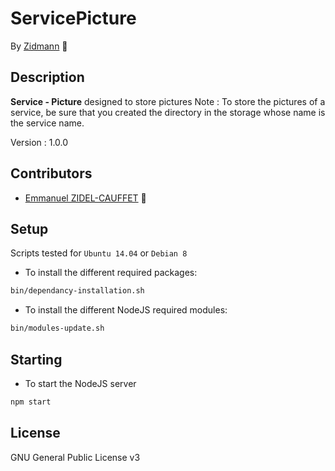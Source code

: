 # ServicePicture

By [Zidmann](mailto:emmanuel.zidel@gmail.com) :bow:

## Description

**Service - Picture** designed to store pictures
Note : To store the pictures of a service, be sure that you created the directory in the storage whose name is the service name.

Version : 1.0.0

## Contributors

* [Emmanuel ZIDEL-CAUFFET](mailto:emmanuel.zidel@gmail.com) :bow:

## Setup

Scripts tested for `Ubuntu 14.04` or `Debian 8`

* To install the different required packages:

```bash
bin/dependancy-installation.sh
```

* To install the different NodeJS required modules:

```bash
bin/modules-update.sh
```

## Starting

* To start the NodeJS server

```bash
npm start
```

## License

GNU General Public License v3
